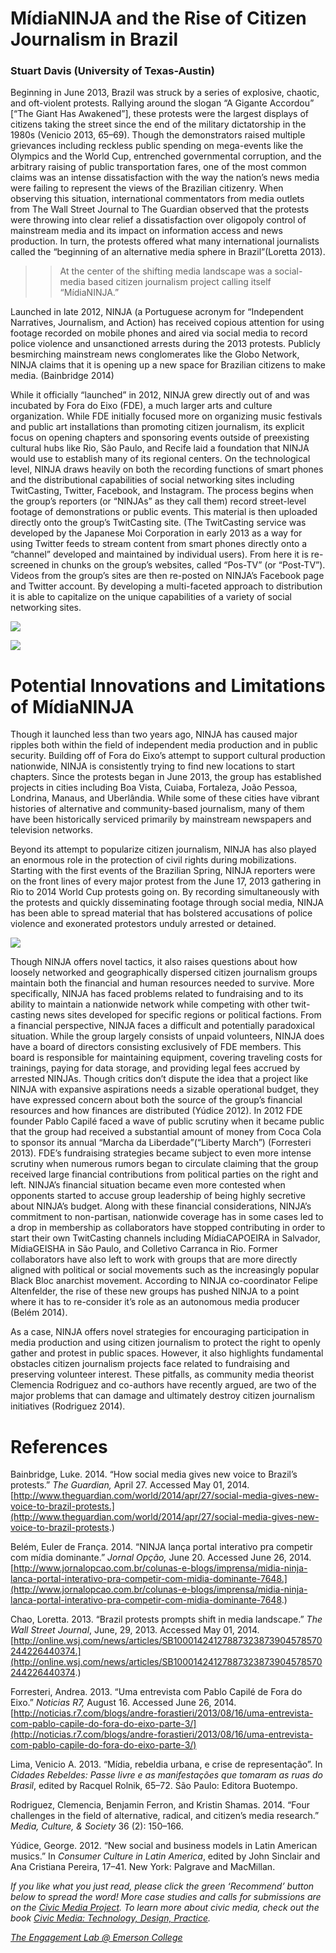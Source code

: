 # MídiaNINJA and the Rise of Citizen Journalism in Brazil

### Stuart Davis (University of Texas-Austin)

Beginning in June 2013, Brazil was struck by a series of explosive, chaotic, and oft-violent protests. Rallying around the slogan “A Gigante Accordou” [“The Giant Has Awakened”], these protests were the largest displays of citizens taking the street since the end of the military dictatorship in the 1980s (Venicio 2013, 65–69). Though the demonstrators raised multiple grievances including reckless public spending on mega-events like the Olympics and the World Cup, entrenched governmental corruption, and the arbitrary raising of public transportation fares, one of the most common claims was an intense dissatisfaction with the way the nation’s news media were failing to represent the views of the Brazilian citizenry. When observing this situation, international commentators from media outlets from The Wall Street Journal to The Guardian observed that the protests were throwing into clear relief a dissatisfaction over oligopoly control of mainstream media and its impact on information access and news production. In turn, the protests offered what many international journalists called the “beginning of an alternative media sphere in Brazil”(Loretta 2013).

> > At the center of the shifting media landscape was a social-media based citizen journalism project calling itself “MídiaNINJA.”

Launched in late 2012, NINJA (a Portuguese acronym for “Independent Narratives, Journalism, and Action) has received copious attention for using footage recorded on mobile phones and aired via social media to record police violence and unsanctioned arrests during the 2013 protests. Publicly besmirching mainstream news conglomerates like the Globo Network, NINJA claims that it is opening up a new space for Brazilian citizens to make media. (Bainbridge 2014)

While it officially “launched” in 2012, NINJA grew directly out of and was incubated by Fora do Eixo (FDE), a much larger arts and culture organization. While FDE initially focused more on organizing music festivals and public art installations than promoting citizen journalism, its explicit focus on opening chapters and sponsoring events outside of preexisting cultural hubs like Rio, São Paulo, and Recife laid a foundation that NINJA would use to establish many of its regional centers. On the technological level, NINJA draws heavily on both the recording functions of smart phones and the distributional capabilities of social networking sites including TwitCasting, Twitter, Facebook, and Instagram. The process begins when the group’s reporters (or “NINJAs” as they call them) record street-level footage of demonstrations or public events. This material is then uploaded directly onto the group’s TwitCasting site. (The TwitCasting service was developed by the Japanese Moi Corporation in early 2013 as a way for using Twitter feeds to stream content from smart phones directly onto a “channel” developed and maintained by individual users). From here it is re-screened in chunks on the group’s websites, called “Pos-TV” (or “Post-TV”). Videos from the group’s sites are then re-posted on NINJA’s Facebook page and Twitter account. By developing a multi-faceted approach to distribution it is able to capitalize on the unique capabilities of a variety of social networking sites.

![](https://res.cloudinary.com/engagement-lab-home/image/upload/v1/homepage-2.0/news/medium/1_2v4Z22RXqlSTJz1rPx7USg.jpeg)

![](https://res.cloudinary.com/engagement-lab-home/image/upload/v1/homepage-2.0/news/medium/1_XL7oYlCdQdwHe88rg66KGg.png)

# Potential Innovations and Limitations of MídiaNINJA

Though it launched less than two years ago, NINJA has caused major ripples both within the field of independent media production and in public security. Building off of Fora do Eixo’s attempt to support cultural production nationwide, NINJA is consistently trying to find new locations to start chapters. Since the protests began in June 2013, the group has established projects in cities including Boa Vista, Cuiaba, Fortaleza, João Pessoa, Londrina, Manaus, and Uberlândia. While some of these cities have vibrant histories of alternative and community-based journalism, many of them have been historically serviced primarily by mainstream newspapers and television networks.

Beyond its attempt to popularize citizen journalism, NINJA has also played an enormous role in the protection of civil rights during mobilizations. Starting with the first events of the Brazilian Spring, NINJA reporters were on the front lines of every major protest from the June 17, 2013 gathering in Rio to 2014 World Cup protests going on. By recording simultaneously with the protests and quickly disseminating footage through social media, NINJA has been able to spread material that has bolstered accusations of police violence and exonerated protestors unduly arrested or detained.

![](https://res.cloudinary.com/engagement-lab-home/image/upload/v1/homepage-2.0/news/medium/1_mApz3ere5hcyzwCzZxiYFA.png)

Though NINJA offers novel tactics, it also raises questions about how loosely networked and geographically dispersed citizen journalism groups maintain both the financial and human resources needed to survive. More specifically, NINJA has faced problems related to fundraising and to its ability to maintain a nationwide network while competing with other twit-casting news sites developed for specific regions or political factions. From a financial perspective, NINJA faces a difficult and potentially paradoxical situation. While the group largely consists of unpaid volunteers, NINJA does have a board of directors consisting exclusively of FDE members. This board is responsible for maintaining equipment, covering traveling costs for trainings, paying for data storage, and providing legal fees accrued by arrested NINJAs. Though critics don’t dispute the idea that a project like NINJA with expansive aspirations needs a sizable operational budget, they have expressed concern about both the source of the group’s financial resources and how finances are distributed (Yúdice 2012). In 2012 FDE founder Pablo Capilé faced a wave of public scrutiny when it became public that the group had received a substantial amount of money from Coca Cola to sponsor its annual “Marcha da Liberdade”(“Liberty March”) (Forresteri 2013). FDE’s fundraising strategies became subject to even more intense scrutiny when numerous rumors began to circulate claiming that the group received large financial contributions from political parties on the right and left. NINJA’s financial situation became even more contested when opponents started to accuse group leadership of being highly secretive about NINJA’s budget. Along with these financial considerations, NINJA’s commitment to non-partisan, nationwide coverage has in some cases led to a drop in membership as collaborators have stopped contributing in order to start their own TwitCasting channels including MídiaCAPOEIRA in Salvador, MídiaGEISHA in São Paulo, and Colletivo Carranca in Rio. Former collaborators have also left to work with groups that are more directly aligned with political or social movements such as the increasingly popular Black Bloc anarchist movement. According to NINJA co-coordinator Felipe Altenfelder, the rise of these new groups has pushed NINJA to a point where it has to re-consider it’s role as an autonomous media producer (Belém 2014).

As a case, NINJA offers novel strategies for encouraging participation in media production and using citizen journalism to protect the right to openly gather and protest in public spaces. However, it also highlights fundamental obstacles citizen journalism projects face related to fundraising and preserving volunteer interest. These pitfalls, as community media theorist Clemencia Rodriguez and co-authors have recently argued, are two of the major problems that can damage and ultimately destroy citizen journalism initiatives (Rodriguez 2014).

# References

Bainbridge, Luke. 2014. “How social media gives new voice to Brazil’s protests.” _The Guardian,_ April 27. Accessed May 01, 2014. [http://www.theguardian.com/world/2014/apr/27/social-media-gives-new-voice-to-brazil-protests.](http://www.theguardian.com/world/2014/apr/27/social-media-gives-new-voice-to-brazil-protests.)

Belém, Euler de França. 2014. “NINJA lança portal interativo pra competir com mídia dominante.” _Jornal Opção,_ June 20. Accessed June 26, 2014. [http://www.jornalopcao.com.br/colunas-e-blogs/imprensa/midia-ninja-lanca-portal-interativo-pra-competir-com-midia-dominante-7648.](http://www.jornalopcao.com.br/colunas-e-blogs/imprensa/midia-ninja-lanca-portal-interativo-pra-competir-com-midia-dominante-7648.)

Chao, Loretta. 2013. “Brazil protests prompts shift in media landscape.” _The Wall Street Journal_, June, 29, 2013. Accessed May 01, 2014. [http://online.wsj.com/news/articles/SB10001424127887323873904578570244226440374.](http://online.wsj.com/news/articles/SB10001424127887323873904578570244226440374.)

Forresteri, Andrea. 2013. “Uma entrevista com Pablo Capilé de Fora do Eixo.” _Noticias R7,_ August 16. Accessed June 26, 2014. [http://noticias.r7.com/blogs/andre-forastieri/2013/08/16/uma-entrevista-com-pablo-capile-do-fora-do-eixo-parte-3/](http://noticias.r7.com/blogs/andre-forastieri/2013/08/16/uma-entrevista-com-pablo-capile-do-fora-do-eixo-parte-3/)

Lima, Venicio A. 2013. “Mídia, rebeldia urbana, e crise de representação”. In _Cidades Rebeldes: Passe livre e as manifestações que tomaram as ruas do Brasil_, edited by Racquel Rolnik, 65–72. São Paulo: Editora Buotempo.

Rodriguez, Clemencia, Benjamin Ferron, and Kristin Shamas. 2014. “Four challenges in the field of alternative, radical, and citizen’s media research.” _Media, Culture, & Society_ 36 (2): 150–166.

Yúdice, George. 2012. “New social and business models in Latin American musics.” In _Consumer Culture in Latin America_, edited by John Sinclair and Ana Cristiana Pereira, 17–41. New York: Palgrave and MacMillan.

_If you like what you just read, please click the green ‘Recommend’ button below to spread the word! More case studies and calls for submissions are on the [Civic Media Project](http://www.civicmediaproject.com). To learn more about civic media, check out the book [Civic Media: Technology, Design, Practice](https://mitpress.mit.edu/books/civic-media)._

[_The Engagement Lab @ Emerson College_](http://elab.emerson.edu)
